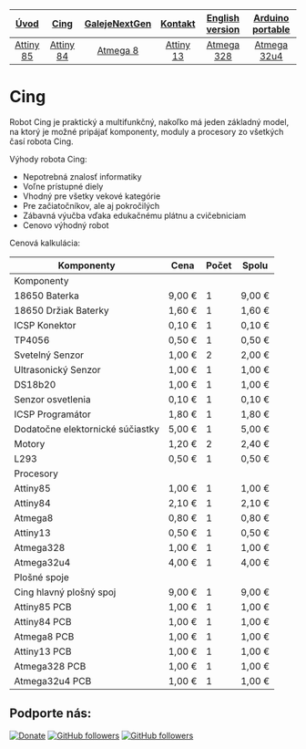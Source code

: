 | [**Úvod**](README-Attiny85.md) |[**Cing**](README-cing-sk.md)  |[**GalejeNextGen**](README-GNG-sk.md)|[**Kontakt**](README-kontakt.md)|[**English version**](README-en.md)|[**Arduino portable**](https://goo.gl/Sfmrn4)|
|:---:|:---:|:---:|:---:|:---:|:---:|
|[Attiny 85](README-Attiny85.md)|[Attiny 84](README-Attiny84.md)|[Atmega 8](README-Atmega8.md)|[Attiny 13](README-Attiny13.md)|[Atmega 328](README-Atmega328.md)|[Atmega 32u4](README-Atmega32u4.md)|

<!--# Cing
Robot Cing má niekoľko modelov. Každá sada má niekoľko nových funkcií, komponentov a senzorov na lepšie, ľahšie a zábavnejšie používanie robota.
-->
# Cing
  Robot Cing je praktický a multifunkčný, nakoľko má jeden základný model, na ktorý je možné pripájať komponenty, moduly a procesory zo všetkých časí robota Cing. 

Výhody robota Cing:
-	Nepotrebná znalosť informatiky
-	Voľne prístupné diely
-	Vhodný pre všetky vekové kategórie
-	Pre začiatočníkov, ale aj pokročilých
-	Zábavná výučba vďaka edukačnému plátnu a cvičebniciam
-	Cenovo výhodný robot

Cenová kalkulácia:

| Komponenty                                  | Cena   | Počet | Spolu  |
|---------------------------------------------|--------|-------|--------|
| Komponenty                                  |        |       |        |
| 18650 Baterka                               | 9,00 € | 1     | 9,00 € |
| 18650 Držiak Baterky                        | 1,60 € | 1     | 1,60 € |
| ICSP Konektor                               | 0,10 € | 1     | 0,10 € |
| TP4056                                      | 0,50 € | 1     | 0,50 € |
| Svetelný Senzor                             | 1,00 € | 2     | 2,00 € |
| Ultrasonický Senzor                         | 1,00 € | 1     | 1,00 € |
| DS18b20                                     | 1,00 € | 1     | 1,00 € |
| Senzor osvetlenia                           | 0,10 € | 1     | 0,10 € |
| ICSP Programátor                            | 1,80 € | 1     | 1,80 € |
| Dodatočne elektornické súčiastky            | 5,00 € | 1     | 5,00 € |
| Motory                                      | 1,20 € | 2     | 2,40 € |
| L293                                        | 0,50 € | 1     | 0,50 € |
| Procesory                                   |        |       |        |
| Attiny85                                    | 1,00 € | 1     | 1,00 € |
| Attiny84                                    | 2,10 € | 1     | 2,10 € |
| Atmega8                                     | 0,80 € | 1     | 0,80 € |
| Attiny13                                    | 0,50 € | 1     | 0,50 € |
| Atmega328                                   | 1,00 € | 1     | 1,00 € |
| Atmega32u4                                  | 4,00 € | 1     | 4,00 € |
| Plošné spoje                                |        |       |        |
| Cing hlavný plošný spoj                     | 9,00 € | 1     | 9,00 € |
| Attiny85 PCB                                | 1,00 € | 1     | 1,00 € |
| Attiny84 PCB                                | 1,00 € | 1     | 1,00 € |
| Atmega8 PCB                                 | 1,00 € | 1     | 1,00 € |
| Attiny13 PCB                                | 1,00 € | 1     | 1,00 € |
| Atmega328 PCB                               | 1,00 € | 1     | 1,00 € |
| Atmega32u4 PCB                              | 1,00 € | 1     | 1,00 € |





## Podporte nás:
[![Donate](https://img.shields.io/badge/paypal-donate-yellow.svg)](https://www.paypal.me/StanislavJochman)
[![GitHub followers](https://img.shields.io/github/followers/espadrine.svg?style=social&label=Follow)](https://github.com/StanislavJochman/ATTEMP)
[![GitHub followers](https://img.shields.io/github/followers/espadrine.svg?style=social&label=Follow)](https://github.com/Galeje/Cing)

